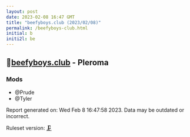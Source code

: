 ```yaml
---
layout: post
date: 2023-02-08 16:47 GMT
title: "beefyboys.club (2023/02/08)"
permalink: /beefyboys-club.html
initial: b
initi2l: be
---
```


## 🐘[beefyboys.club](https://beefyboys.club) - Pleroma

### Mods
 * @Prude
 * @Tyler

Report generated on: Wed Feb  8 16:47:58 2023. Data may be outdated or incorrect.

Ruleset version: [🗜](/version-clamp)
